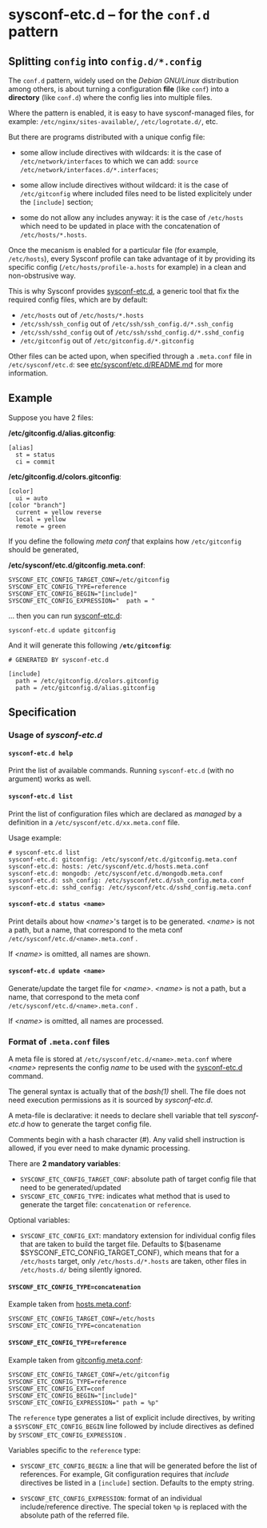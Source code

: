# sysconf-etc.d – for the ```conf.d``` pattern

## Splitting ```config``` into ```config.d/*.config```

The ```conf.d``` pattern, widely used on the *Debian GNU/Linux*
distribution among others, is about turning a configuration **file**
(like ```conf```) into a **directory** (like ```conf.d```) where the config lies into
multiple files.

Where the pattern is enabled, it is easy to have sysconf-managed
files, for example: ```/etc/nginx/sites-available/```,
```/etc/logrotate.d/```, etc.

But there are programs distributed with a unique config file:

* some allow include directives with wildcards: it is the case of
```/etc/network/interfaces``` to which we can add: ```source
/etc/network/interfaces.d/*.interfaces```;

* some allow include directives without wildcard: it is the case of
  ```/etc/gitconfig``` where included files need to be listed
  explicitely under the ```[include]``` section;

* some do not allow any includes anyway: it is the case of
  ```/etc/hosts``` which need to be updated in place with the
  concatenation of ```/etc/hosts/*.hosts```.


Once the mecanism is enabled for a particular file (for example,
```/etc/hosts```), every Sysconf profile can take advantage of it by
providing its specific config (```/etc/hosts/profile-a.hosts``` for
example) in a clean and non-obstrusive way.

This is why Sysconf provides
[sysconf-etc.d](../tree/usr/bin/sysconf-etc.d), a generic tool that fix
the required config files, which are by default:

* ```/etc/hosts``` out of ```/etc/hosts/*.hosts```
* ```/etc/ssh/ssh_config``` out of ```/etc/ssh/ssh_config.d/*.ssh_config```
* ```/etc/ssh/sshd_config``` out of ```/etc/ssh/sshd_config.d/*.sshd_config```
* ```/etc/gitconfig``` out of ```/etc/gitconfig.d/*.gitconfig```

Other files can be acted upon, when specified through a
```.meta.conf``` file in ```/etc/sysconf/etc.d```: see
[etc/sysconf/etc.d/README.md](../tree/etc/sysconf/etc.d) for more
information.


## Example

Suppose you have 2 files:

**/etc/gitconfig.d/alias.gitconfig**:
```
[alias]
  st = status
  ci = commit
```

**/etc/gitconfig.d/colors.gitconfig**:
```
[color]
  ui = auto
[color "branch"]
  current = yellow reverse
  local = yellow
  remote = green
```

If you define the following *meta conf* that explains how
```/etc/gitconfig``` should be generated,

**/etc/sysconf/etc.d/gitconfig.meta.conf**:
```
SYSCONF_ETC_CONFIG_TARGET_CONF=/etc/gitconfig
SYSCONF_ETC_CONFIG_TYPE=reference
SYSCONF_ETC_CONFIG_BEGIN="[include]"
SYSCONF_ETC_CONFIG_EXPRESSION="  path = "
```

... then you can run [sysconf-etc.d](../../../usr/bin/sysconf-etc.d):
```
sysconf-etc.d update gitconfig
```

And it will generate this following **```/etc/gitconfig```**:
```
# GENERATED BY sysconf-etc.d

[include]
  path = /etc/gitconfig.d/colors.gitconfig
  path = /etc/gitconfig.d/alias.gitconfig
```


## Specification

### Usage of *sysconf-etc.d*

#### ```sysconf-etc.d help```

Print the list of available commands. Running ```sysconf-etc.d```
(with no argument) works as well.

#### ```sysconf-etc.d list```

Print the list of configuration files which are declared as *managed*
by a definition in a ```/etc/sysconf/etc.d/xx.meta.conf``` file.

Usage example:
```
# sysconf-etc.d list
sysconf-etc.d: gitconfig: /etc/sysconf/etc.d/gitconfig.meta.conf
sysconf-etc.d: hosts: /etc/sysconf/etc.d/hosts.meta.conf
sysconf-etc.d: mongodb: /etc/sysconf/etc.d/mongodb.meta.conf
sysconf-etc.d: ssh_config: /etc/sysconf/etc.d/ssh_config.meta.conf
sysconf-etc.d: sshd_config: /etc/sysconf/etc.d/sshd_config.meta.conf
```

#### ```sysconf-etc.d status <name>```

Print details about how *&lt;name&gt;*'s target is to be generated.
*&lt;name&gt;* is not a path, but a name, that correspond to the meta conf
```/etc/sysconf/etc.d/<name>.meta.conf``` .

If *&lt;name&gt;* is omitted, all names are shown.

#### ```sysconf-etc.d update <name>```

Generate/update the target file for *&lt;name&gt;*.
*&lt;name&gt;* is not a path, but a name, that correspond to the meta conf
```/etc/sysconf/etc.d/<name>.meta.conf``` .

If *&lt;name&gt;* is omitted, all names are processed.

### Format of ```.meta.conf``` files

A meta file is stored at ```/etc/sysconf/etc.d/<name>.meta.conf```
where *&lt;name&gt;* represents the config *name* to be used with the
[sysconf-etc.d](../../../usr/bin/sysconf-etc.d) command.

The general syntax is actually that of the *bash(1)* shell. The file
does not need execution permissions as it is sourced by
*sysconf-etc.d*.

A meta-file is declarative: it needs to declare shell variable that
tell *sysconf-etc.d* how to generate the target config file.

Comments begin with a hash character (#). Any valid shell instruction
is allowed, if you ever need to make dynamic processing.

There are **2 mandatory variables**:
* ```SYSCONF_ETC_CONFIG_TARGET_CONF```: absolute path of target config
  file that need to be generated/updated
* ```SYSCONF_ETC_CONFIG_TYPE```: indicates what method that is used to
  generate the target file: ```concatenation``` or ```reference```.
  
Optional variables:
* ```SYSCONF_ETC_CONFIG_EXT```: mandatory extension for individual
  config files that are taken to build the target file.
  Defaults to $(basename $SYSCONF_ETC_CONFIG_TARGET_CONF), which means
  that for a ```/etc/hosts``` target, only ```/etc/hosts.d/*.hosts```
  are taken, other files in ```/etc/hosts.d/``` being silently
  ignored.


#### ```SYSCONF_ETC_CONFIG_TYPE=concatenation```
Example taken from [hosts.meta.conf](hosts.meta.conf):
```
SYSCONF_ETC_CONFIG_TARGET_CONF=/etc/hosts
SYSCONF_ETC_CONFIG_TYPE=concatenation
```

#### ```SYSCONF_ETC_CONFIG_TYPE=reference```
Example taken from [gitconfig.meta.conf](gitconfig.meta.conf):
```
SYSCONF_ETC_CONFIG_TARGET_CONF=/etc/gitconfig
SYSCONF_ETC_CONFIG_TYPE=reference
SYSCONF_ETC_CONFIG_EXT=conf
SYSCONF_ETC_CONFIG_BEGIN="[include]"
SYSCONF_ETC_CONFIG_EXPRESSION=" path = %p"
```

The ```reference``` type generates a list of explicit include
directives, by writing a ```$SYSCONF_ETC_CONFIG_BEGIN``` line followed
by include directives as defined by
```SYSCONF_ETC_CONFIG_EXPRESSION``` .

Variables specific to the ```reference``` type:
* ```SYSCONF_ETC_CONFIG_BEGIN```: a line that will be generated before
the list of references. For example, Git configuration requires that
*include* directives be listed in a ```[include]``` section. Defaults
to the empty string.

* ```SYSCONF_ETC_CONFIG_EXPRESSION```: format of an individual
  include/reference directive. The special token ```%p``` is replaced
  with the absolute path of the referred file.
